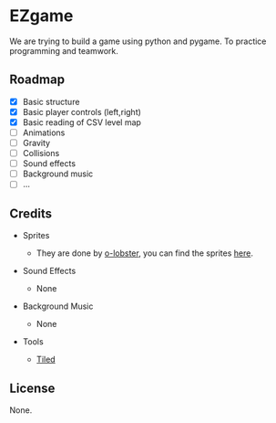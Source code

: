 # EZgame

We are trying to build a game using python and pygame. To practice programming and
teamwork.

## Roadmap

- [x] Basic structure
- [x] Basic player controls (left,right)
- [x] Basic reading of CSV level map
- [ ] Animations
- [ ] Gravity
- [ ] Collisions
- [ ] Sound effects
- [ ] Background music
- [ ] ...

## Credits

- Sprites
  - They are done by [o-lobster](https://o-lobster.itch.io/),
  you can find the sprites [here](https://o-lobster.itch.io/platformmetroidvania-pixel-art-asset-pack).
    

- Sound Effects
  - None
  

- Background Music
  - None
  
- Tools
  - [Tiled](https://www.mapeditor.org/)

## License

None.
